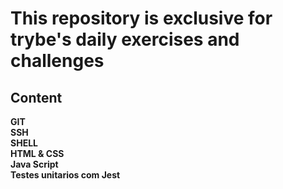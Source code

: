 
# This repository is exclusive for trybe's daily exercises and challenges
<h2>Content</h2>
<strong>GIT</strong><br/>
<strong>SSH</strong><br/>
<strong>SHELL</strong><br/>
<strong>HTML & CSS</strong><br/>
<strong>Java Script</strong><br/>
<strong>Testes unitarios com Jest</strong>
